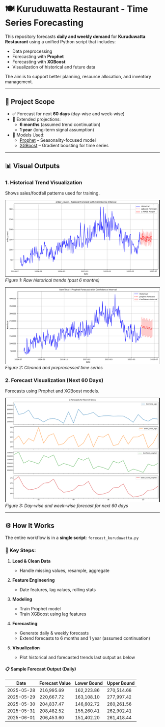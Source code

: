 # 🍽️ Kuruduwatta Restaurant - Time Series Forecasting

This repository forecasts **daily and weekly demand** for **Kuruduwatta Restaurant** using a unified Python script that includes:

- Data preprocessing
- Forecasting with **Prophet**
- Forecasting with **XGBoost**
- Visualization of historical and future data

The aim is to support better planning, resource allocation, and inventory management.

---

## 📌 Project Scope

- ✅ Forecast for next **60 days** (day-wise and week-wise)
- 📅 Extended projections:
  - **6 months** (assumed trend continuation)
  - **1 year** (long-term signal assumption)
- 🧠 Models Used:
  - [Prophet](https://facebook.github.io/prophet/) – Seasonality-focused model
  - [XGBoost](https://xgboost.readthedocs.io/) – Gradient boosting for time series

---

## 📊 Visual Outputs

### 1. Historical Trend Visualization

Shows sales/footfall patterns used for training.

![Historical Data 1](forecast_order_count.png)
*Figure 1: Raw historical trends (past 6 months)*

![Historical Data 2](forecast_total_sale.png)
*Figure 2: Cleaned and preprocessed time series*

### 2. Forecast Visualization (Next 60 Days)

Forecasts using Prophet and XGBoost models.

![Forecast Data](forecast_next_month.png)
*Figure 3: Day-wise and week-wise forecast for next 60 days*

---

## ⚙️ How It Works

The entire workflow is in a **single script**: `forecast_kuruduwatta.py`

### 🔹 Key Steps:

1. **Load & Clean Data**
   - Handle missing values, resample, aggregate

2. **Feature Engineering**
   - Date features, lag values, rolling stats

3. **Modeling**
   - Train Prophet model
   - Train XGBoost using lag features

4. **Forecasting**
   - Generate daily & weekly forecasts
   - Extend forecasts to 6 months and 1 year (assumed continuation)

5. **Visualization**
   - Plot historical and forecasted trends
last output as below 

#### 📋 Sample Forecast Output (Daily)

| Date       | Forecast Value | Lower Bound    | Upper Bound    |
|------------|----------------|----------------|----------------|
| 2025-05-28 | 216,995.69     | 162,223.86     | 270,514.68     |
| 2025-05-29 | 220,667.72     | 163,108.10     | 277,997.42     |
| 2025-05-30 | 204,837.47     | 146,602.72     | 260,261.56     |
| 2025-05-31 | 208,482.52     | 155,260.41     | 262,902.41     |
| 2025-06-01 | 206,453.60     | 151,402.20     | 261,418.44     |



